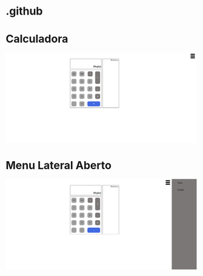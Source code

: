 # .github

# Calculadora #
![teste](https://github.com/pedrou103/.github/blob/main/Calculadora.png)

# Menu Lateral Aberto #
![teste](https://github.com/pedrou103/.github/blob/main/Calculadora2.png)
